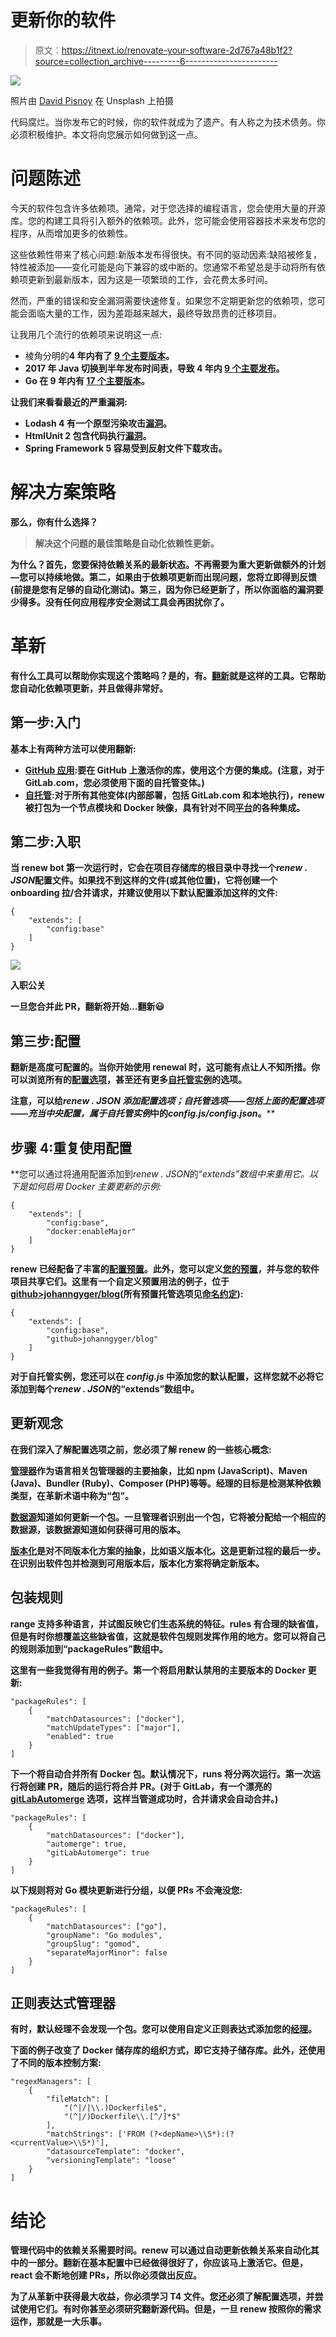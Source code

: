 # 更新你的软件

> 原文：<https://itnext.io/renovate-your-software-2d767a48b1f2?source=collection_archive---------6----------------------->

![](img/0d06b172215dd3eaaa84963c913baffd.png)

照片由 [David Pisnoy](https://unsplash.com/@davidpisnoy) 在 Unsplash 上拍摄

代码腐烂。当你发布它的时候，你的软件就成为了遗产。有人称之为技术债务。你必须积极维护。本文将向您展示如何做到这一点。

# 问题陈述

今天的软件包含许多依赖项。通常，对于您选择的编程语言，您会使用大量的开源库。您的构建工具将引入额外的依赖项。此外，您可能会使用容器技术来发布您的程序，从而增加更多的依赖性。

这些依赖性带来了核心问题:新版本发布得很快。有不同的驱动因素:缺陷被修复，特性被添加——变化可能是向下兼容的或中断的。您通常不希望总是手动将所有依赖项更新到最新版本，因为这是一项繁琐的工作，会花费太多时间。

然而，严重的错误和安全漏洞需要快速修复。如果您不定期更新您的依赖项，您可能会面临大量的工作，因为差距越来越大，最终导致昂贵的迁移项目。

让我用几个流行的依赖项来说明这一点:

*   棱角分明的**4 年内有了 [9 个主要版本](https://en.wikipedia.org/wiki/Angular_(web_framework)#History)。**
*   **2017 年 Java 切换到半年发布时间表，导致 4 年内 [9 个主要发布](https://en.wikipedia.org/wiki/Java_version_history)。**
*   **Go 在 9 年内有 [17 个主要版本](https://golang.org/doc/devel/release.html)。**

**让我们来看看最近的严重漏洞:**

*   **Lodash 4 有一个原型污染攻击[漏洞](https://nvd.nist.gov/vuln/detail/CVE-2020-8203)。**
*   **HtmlUnit 2 包含代码执行[漏洞](https://nvd.nist.gov/vuln/detail/CVE-2020-5529)。**
*   **Spring Framework 5 容易受到反射文件下载攻击。**

# **解决方案策略**

**那么，你有什么选择？**

> **解决这个问题的最佳策略是自动化依赖性更新。**

**为什么？首先，您要保持依赖关系的最新状态。不再需要为重大更新做额外的计划—您可以持续地做。第二，如果由于依赖项更新而出现问题，您将立即得到反馈(前提是您有足够的自动化测试)。第三，因为你已经更新了，所以你面临的漏洞要少得多。没有任何应用程序安全测试工具会再困扰你了。**

# **革新**

**有什么工具可以帮助你实现这个策略吗？是的，有。[翻新](https://github.com/renovatebot/renovate#readme)就是这样的工具。它帮助您自动化依赖项更新，并且做得非常好。**

## ****第一步:入门****

**基本上有两种方法可以使用翻新:**

*   **[GitHub 应用](https://github.com/marketplace/renovate):要在 GitHub 上激活你的库，使用这个方便的集成。(注意，对于 GitLab.com，您必须使用下面的自托管变体。)**
*   **[自托管](https://docs.renovatebot.com/getting-started/running/#self-hosting-renovate):对于所有其他变体(内部部署，包括 GitLab.com 和本地执行)，renew 被打包为一个节点模块和 Docker 映像，具有针对不同[平台](https://docs.renovatebot.com/modules/platform/)的各种集成。**

## ****第二步:入职****

**当 renew bot 第一次运行时，它会在项目存储库的根目录中寻找一个*renew . JSON*配置文件。如果找不到这样的文件(或其他位置)，它将创建一个 onboarding 拉/合并请求，并建议使用以下默认配置添加这样的文件:**

```
{
    "extends": [
        "config:base"
    ]
}
```

**![](img/97f254035344191f4c0abed7597853d2.png)**

**入职公关**

**一旦您合并此 PR，翻新将开始…翻新😃**

## ****第三步:配置****

**翻新是高度可配置的。当你开始使用 renewal 时，这可能有点让人不知所措。你可以浏览所有的[配置选项](https://docs.renovatebot.com/configuration-options/)，甚至还有更多[自托管实例](https://docs.renovatebot.com/self-hosted-configuration/)的选项。**

**注意，可以给*renew . JSON 添加配置选项；自托管选项——包括上面的配置选项——充当中央配置，属于自托管实例*中的*config.js/config.json*。****

## ****步骤 4:重复使用配置****

**您可以通过将通用配置添加到*renew . JSON*的“*extends”*数组中来重用它。以下是如何启用 Docker 主要更新的示例:**

```
{
    "extends": [
        "config:base",
        "docker:enableMajor"
    ]
}
```

**renew 已经配备了丰富的[配置预置](https://docs.renovatebot.com/presets-config/)。此外，您可以定义[您的预置](https://docs.renovatebot.com/config-presets/)，并与您的软件项目共享它们。这里有一个自定义预置用法的例子，位于[github>johanngyger/blog](https://github.com/johanngyger/blog/blob/main/renovate.json)(所有预置托管选项见[命名约定](https://docs.renovatebot.com/config-presets/#preset-hosting)):**

```
{
    "extends": [
        "config:base",
        "github>johanngyger/blog"
    ]
}
```

**对于自托管实例，您还可以在 *config.js* 中添加您的默认配置，这样您就不必将它添加到每个*renew . JSON*的“extends”数组中。**

## ****更新观念****

**在我们深入了解配置选项之前，您必须了解 renew 的一些核心概念:**

**[管理器](https://docs.renovatebot.com/modules/manager/)作为语言相关包管理器的主要抽象，比如 npm (JavaScript)、Maven (Java)、Bundler (Ruby)、Composer (PHP)等等。经理的目标是检测某种依赖类型，在革新术语中称为“包”。**

**[数据源](https://docs.renovatebot.com/modules/datasource/)知道如何更新一个包。一旦管理者识别出一个包，它将被分配给一个相应的数据源，该数据源知道如何获得可用的版本。**

**[版本化](https://docs.renovatebot.com/modules/versioning/)是对不同版本化方案的抽象，比如语义版本化。这是更新过程的最后一步。在识别出软件包并检测到可用版本后，版本化方案将确定新版本。**

## **包装规则**

**range 支持多种语言，并试图反映它们生态系统的特征。rules 有合理的缺省值，但是有时你想覆盖这些缺省值，这就是软件包规则发挥作用的地方。您可以将自己的规则添加到“packageRules”数组中。**

**这里有一些我觉得有用的例子。第一个将启用默认禁用的主要版本的 Docker 更新:**

```
"packageRules": [
    {
        "matchDatasources": ["docker"],
        "matchUpdateTypes": ["major"],
        "enabled": true
    }
]
```

**下一个将自动合并所有 Docker 包。默认情况下，runs 将分两次运行。第一次运行将创建 PR，随后的运行将合并 PR。(对于 GitLab，有一个漂亮的 [gitLabAutomerge](https://docs.renovatebot.com/configuration-options/#gitlabautomerge) 选项，这样当管道成功时，合并请求会自动合并。)**

```
"packageRules": [
    {
        "matchDatasources": ["docker"],
        "automerge": true,
        "gitLabAutomerge": true
    }
]
```

**以下规则将对 Go 模块更新进行分组，以便 PRs 不会淹没您:**

```
"packageRules": [
    {
        "matchDatasources": ["go"],
        "groupName": "Go modules",
        "groupSlug": "gomod",
        "separateMajorMinor": false
    }
]
```

## **正则表达式管理器**

**有时，默认经理不会发现一个包。您可以使用自定义正则表达式添加您的[经理](https://docs.renovatebot.com/modules/manager/regex/)。**

**下面的例子改变了 Docker 储存库的组织方式，即它支持子储存库。此外，还使用了不同的版本控制方案:**

```
"regexManagers": [
    {
        "fileMatch": [
            "(^|/|\\.)Dockerfile$",
            "(^|/)Dockerfile\\.[^/]*$"
        ],
        "matchStrings": ['FROM (?<depName>\\S*):(?<currentValue>\\S*)'],
        "datasourceTemplate": "docker",
        "versioningTemplate": "loose"
    }
]
```

# **结论**

**管理代码中的依赖关系需要时间。renew 可以通过自动更新依赖关系来自动化其中的一部分。翻新在基本配置中已经做得很好了，你应该马上激活它。但是，react 会不断地创建 PRs，所以你必须做出反应。**

**为了从革新中获得最大收益，你必须学习 T4 文件。您还必须了解配置选项，并尝试使用它们。有时你甚至必须研究翻新源代码。但是，一旦 renew 按照你的需求运作，那就是一大乐事。**